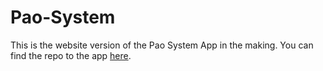 # Pao-System

This is the website version of the Pao System App in the making. You can find the repo to the app [here](https://github.com/FormidablePencil/Pao-System-App).
